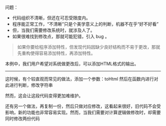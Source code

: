 问题：

- 代码组织不清晰，但还在可忍受限度内。
- 程序能正常工作，“不清晰”只是个美学意义上的判断，机器不在乎“好不好看”
- 但，当我们需要修改系统时，就涉及人了。
- 如果很难找到修改点，那就可能犯错，引入 bug 。

> 如果你要给程序添加特性，但发现代码因缺少良好结构而不易于更改，那就先重构使得容易添加特性，再添加特性。

本例中，我们用户希望对系统做更改后，可以添加HTML格式的输出。

-----

这时候，有个较直观而常见的做法，添加一个参数：toHtml 然后在函数内进行对此进行判断，修改字符串

然而，这会让这段代码变得更加难维护。

还有另一个做法，再复制一份，然后只做对应修改，这看起来很好，旧代码不会受影响，新的功能也非常容易实现。然而，当我们需要对计算逻辑做修改时，却需要同时修改两份代码